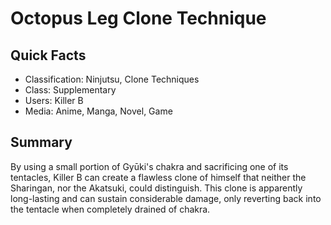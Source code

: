 # Octopus Leg Clone Technique

## Quick Facts
- Classification: Ninjutsu, Clone Techniques
- Class: Supplementary
- Users: Killer B
- Media: Anime, Manga, Novel, Game

## Summary
By using a small portion of Gyūki's chakra and sacrificing one of its tentacles, Killer B can create a flawless clone of himself that neither the Sharingan, nor the Akatsuki, could distinguish. This clone is apparently long-lasting and can sustain considerable damage, only reverting back into the tentacle when completely drained of chakra.
